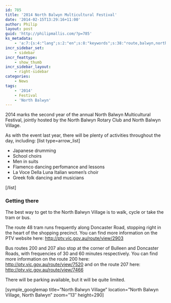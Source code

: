 ```yaml
---
id: 785
title: '2014 North Balwyn Multicultural Festival'
date: '2014-02-15T13:29:16+11:00'
author: Philip
layout: post
guid: 'http://philipmallis.com/?p=785'
ks_metadata:
    - 'a:7:{s:4:"lang";s:2:"en";s:8:"keywords";s:38:"route,balwyn,north,ptv,au,gov,http,vic";s:19:"keywords_autoupdate";i:1;s:11:"description";s:154:"route 48 tram runs frequently along Doncaster Road, stopping right in the heart of the shopping precinct. You can find more information on the PTV website";s:22:"description_autoupdate";i:1;s:5:"title";s:0:"";s:6:"robots";s:12:"index,follow";}'
incr_sidebar_set:
    - sidebar
incr_feattype:
    - show_thumb
incr_sidebar_layout:
    - right-sidebar
categories:
    - News
tags:
    - '2014'
    - Festival
    - 'North Balwyn'
---
```


2014 marks the second year of the annual North Balwyn Multicultural Festival, jointly hosted by the North Balwyn Rotary Club and North Balwyn Village.

As with the event last year, there will be plenty of activities throughout the day, including: \[list type=arrow\_list\]

- Japanese drumming
- School choirs
- Men in suits
- Flamenco dancing perfomance and lessons
- La Voce Della Luna Italian women’s choir
- Greek folk dancing and musicians

\[/list\]

### Getting there

The best way to get to the North Balwyn Village is to walk, cycle or take the tram or bus.

The route 48 tram runs frequently along Doncaster Road, stopping right in the heart of the shopping precinct. You can find more information on the PTV website here: <http://ptv.vic.gov.au/route/view/2903>

Bus routes 200 and 207 also stop at the corner of Bulleen and Doncaster Roads, with frequencies of 30 and 60 minutes respectively. You can find more information on the route 200 here: <http://ptv.vic.gov.au/route/view/7520> and on the route 207 here: <http://ptv.vic.gov.au/route/view/7466>

There will be parking available, but it will be quite limited.

\[symple\_googlemap title=”North Balwyn Village” location=”North Balwyn Village, North Balwyn” zoom=”13″ height=290\]